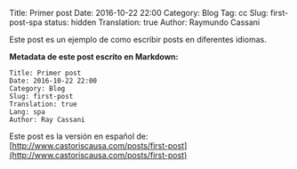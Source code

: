 Title: Primer post
Date: 2016-10-22 22:00
Category: Blog
Tag: cc
Slug: first-post-spa
status: hidden
Translation: true
Author: Raymundo Cassani

Este post es un ejemplo de como escribir posts en diferentes idiomas.

**Metadata de este post escrito en Markdown:**

```
Title: Primer post
Date: 2016-10-22 22:00
Category: Blog
Slug: first-post
Translation: true
Lang: spa
Author: Ray Cassani
```

Este post es la versión en español de:  
[http://www.castoriscausa.com/posts/first-post](http://www.castoriscausa.com/posts/first-post)
